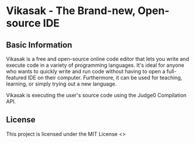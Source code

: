 # Vikasak - The Brand-new, Open-source IDE

## Basic Information

Vikasak is a free and open-source online code editor that lets you write and execute code in a variety of programming languages. It's ideal for anyone who wants to quickly write and run code without having to open a full-featured IDE on their computer. Furthermore, it can be used for teaching, learning, or simply trying out a new language.

Vikasak is executing the user's source code using the Judge0 Compilation API.

## License

This project is licensed under the MIT License <>
